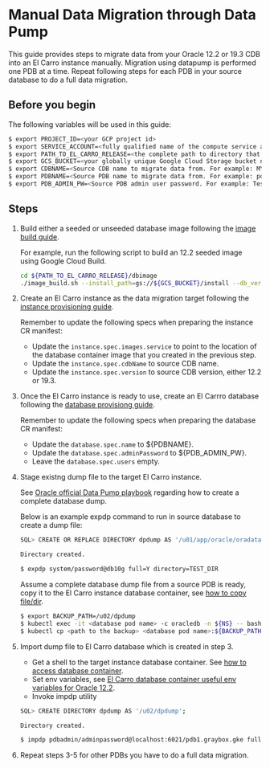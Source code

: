 # Manual Data Migration through Data Pump

This guide provides steps to migrate data from your Oracle 12.2 or 19.3 CDB into
an El Carro instance manually. Migration using datapump is performed one PDB at
a time. Repeat following steps for each PDB in your source database to do a full
data migration.

## Before you begin

The following variables will be used in this guide:

```sh
$ export PROJECT_ID=<your GCP project id>
$ export SERVICE_ACCOUNT=<fully qualified name of the compute service account to be used by El Carro (i.e. SERVICE_ACCOUNT@PROJECT_NAME.iam.gserviceaccount.com)>
$ export PATH_TO_EL_CARRO_RELEASE=<the complete path to directory that contains the downloaded El Carro release>
$ export GCS_BUCKET=<your globally unique Google Cloud Storage bucket name>
$ export CDBNAME=<Source CDB name to migrate data from. For example: MYDB>
$ export PDBNAME=<Source PDB name to migrate data from. For example: pdb1>
$ export PDB_ADMIN_PW=<Source PDB admin user password. For example: TestPassword-1>
```

## Steps

1.  Build either a seeded or unseeded database image following the
    [image build guide](https://github.com/GoogleCloudPlatform/elcarro-oracle-operator/blob/main/docs/content/provision/image.md).

    For example, run the following script to build an 12.2 seeded image using
    Google Cloud Build.

    ```sh
    cd ${PATH_TO_EL_CARRO_RELEASE}/dbimage
    ./image_build.sh --install_path=gs://${GCS_BUCKET}/install --db_version=12.2 --create_cdb=true --cdb_name=${CDBNAME} --mem_pct=45 --no_dry_run --project_id=${PROJECT_ID}
    ```

2.  Create an El Carro instance as the data migration target following the
    [instance provisioning guide](https://github.com/GoogleCloudPlatform/elcarro-oracle-operator/blob/main/docs/content/provision/instance.md).

    Remember to update the following specs when preparing the instance CR
    manifest:

    *   Update the `instance.spec.images.service` to point to the location of
        the database container image that you created in the previous step.
    *   Update the `instance.spec.cdbName` to source CDB name.
    *   Update the `instance.spec.version` to source CDB version, either 12.2 or
        19.3.

3.  Once the El Carro instance is ready to use, create an El Carrro database
    following the
    [database provisiong guide](https://github.com/GoogleCloudPlatform/elcarro-oracle-operator/blob/main/docs/content/provision/database.md).

    Remember to update the following specs when preparing the database CR
    manifest:

    *   Update the `database.spec.name` to ${PDBNAME}.
    *   Update the `database.spec.adminPassword` to ${PDB_ADMIN_PW}.
    *   Leave the `database.spec.users` empty.

4.  Stage existng dump file to the target El Carro instance.

    See
    [Oracle official Data Pump playbook](https://oracle-base.com/articles/10g/oracle-data-pump-10g)
    regarding how to create a complete database dump.

    Below is an example expdp command to run in source database to create a dump
    file:

    ```sh
    SQL> CREATE OR REPLACE DIRECTORY dpdump AS '/u01/app/oracle/oradata/dpdump';

    Directory created.

    $ expdp system/password@db10g full=Y directory=TEST_DIR
    ```

    Assume a complete database dump file from a source PDB is ready, copy it to
    the El Carro instance database container, see
    [how to copy file/dir](../database-env.md#to-copy-a-filedir-to-el-carro-database-environment-from-local-environment).

    ```sh
    $ export BACKUP_PATH=/u02/dpdump
    $ kubectl exec -it <database pod name> -c oracledb -n ${NS} -- bash -c "mkdir -p ${BACKUP_PATH}"
    $ kubectl cp <path to the backup> <database pod name>:${BACKUP_PATH} -c oracledb -n ${NS}
    ```

5.  Import dump file to El Carro database which is created in step 3.

    *   Get a shell to the target instance database container. See
        [how to access database container](../database-env.md#to-get-a-shell-to-el-carro-database-container).
    *   Set env variables, see
        [El Carro database container useful env variables for Oracle 12.2](../database-env.md#oracle-122-env-variables-for-the-el-carro-database-container).
    *   Invoke impdp utility

    ```sh
    SQL> CREATE DIRECTORY dpdump AS '/u02/dpdump';

    Directory created.

    $ impdp pdbadmin/adminpassword@localhost:6021/pdb1.graybox.gke full=yes directory=dpdump
    ```

6.  Repeat steps 3-5 for other PDBs you have to do a full data migration.

